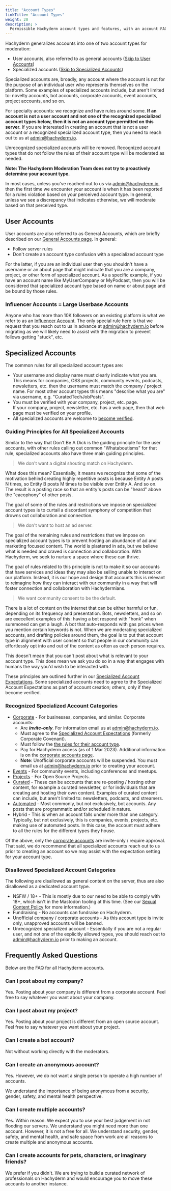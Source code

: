 ```yaml
---
title: "Account Types"
linkTitle: "Account Types"
weight: 20
description: >
  Permissible Hachyderm account types and features, with an account FAQ.
---
```


Hachyderm generalizes accounts into one of two account types for moderation:

- User accounts, also referred to as general accounts ([Skip to User Accounts](#user-accounts))
- Specialized accounts ([Skip to Specialized Accounts](#specialized-accounts))

Specialized accounts are, broadly, any account where the account is not
for the purpose of an individual user who represents themselves on the platform.
Some examples of specialized accounts include, but aren't limited to: novelty
accounts, bot accounts, corporate accounts, event accounts, project accounts, and so on.

For specialty accounts: we recognize and have rules around some. **If
an account is not a user account and not one of the recognized specialized
account types below, then it is not an account type permitted on this
server.** If you are interested in creating an account that is not
a user account or a recognized specialized account type, then you need to
reach out to us at [admin@hachyderm.io](mailto:admin@hachyderm.io).

Unrecognized specialized accounts will be removed. Recognized account
types that do not follow the rules of their account type will be
moderated as needed.

**Note: The Hachyderm Moderation Team does not try to proactively determine your account type.**

In most cases, unless you've reached out to us via [admin@hachyderm.io](mailto:admin@hachyderm.io),
then the first time we encounter your account is when it has been reported for a rules violation
based on your perceived account type. In general, unless we see a discrepancy that indicates otherwise,
we will moderate based on that perceived type.

## User Accounts

User accounts are also referred to as General Accounts, which are
briefly described on our [General Accounts page](../general-accounts/).
In general:

- Follow server rules
- Don't create an account type confusion with a specialized account type

For the latter, if you are an individual user then you shouldn't
have a username or an about page that might indicate that you are a
company, project, or other form of specialized account. As a
specific example, if you have an account name like MyUserCompany
or MyPodcast, then you will be considered that specialized account
type based on name or about page and be bound by those rules.

### Influencer Accounts = Large Userbase Accounts

Anyone who has more than 10K followers on an existing platform is
what we refer to as an [Influencer Account](/docs/account-types/influencer-accounts/). The only special rule here is
that we request that you reach out to us in advance at
[admin@hachyderm.io](mailto:admin@hachyderm.io) before migrating
as we will likely need to assist with the migration to prevent
follows getting "stuck", etc.

## Specialized Accounts

The common rules for all specialized account types are:

- Your username and display name must clearly indicate what you are.<br />
This means for companies, OSS projects, community events, podcasts, newsletters, etc.
then the username must match the company / project name. For most
other account types this means "describe what you are" via username,
e.g. "CuratedTechJobPosts".
- You must be verified with your company, project, etc. page.<br />
If your company, project, newsletter, etc. has a web page, then
that web page must be verified on your profile.
- All specialized accounts are welcome to [become verified](verification/).

### Guiding Principles for All Specialized Accounts

Similar to the way that Don't Be A Dick is the guiding principle for the user
accounts, with other rules calling out common "Whataboutisms" for that rule,
specialized accounts also have three main guiding principles.

> We don't want a digital shouting match on Hachyderm.

What does this mean? Essentially, it means we recognize that some of the motivation
behind creating highly repetitive posts is because Entity A posts N times,
so Entity B posts M times to be visible over Entity A. And so on. The result is a posting
race so that an entity's posts can be "heard" above the "cacophony" of other posts.

The goal of some of the rules and restrictions we impose on specialized account types is to curtail
a discordant symphony of competition that drowns out collaboration and connection.

> We don't want to host an ad server.

The goal of the remaining rules and restrictions that we impose on specialized account
types is to prevent hosting an abundance of ad and marketing focused content.
The world is plastered in ads, but we believe what is needed and craved is connection
and collaboration. With Hachyderm, we seek to nurture a space where these can thrive.

The goal of rules related to this principle is not to make it so our accounts that
have services and ideas they may also be selling unable to interact on our platform.
Instead, it is our hope and design that accounts this is relevant to reimagine how
they can interact with our community in a way that will foster connection and
collaboration with Hachydermians.

> We want community consent to be the default.

There is a lot of content on the internet that can be either harmful or fun, depending on
its frequency and presentation. Bots, newsletters, and so on are execellent examples
of this: having a bot respond with "honk" when summoned can get a laugh. A bot that
auto-responds with gas prices when you mention certain keywords is not. When we are
moderating specialized accounts, and drafting policies around them, the goal is to
put that account type in alignment with user consent so that people in our community can
effortlessly opt into and out of the content as often as each person requires.

This doesn't mean that you can't post about what is relevant to your account type.
This does mean we ask you do so in a way that engages with humans the way you'd wish
to be interacted with.

These principles are outlined further in our [Specialized Account Expectations](covenant/). Some specialized accounts
need to agree to the Specialized Account Expectations as part of account creation; others, only if they
become verified.

### Recognized Specialized Account Categories

* [Corporate](corporate-accounts/) - For businesses, companies, and similar. Corporate accounts:
   * Are **_invite-only_**. For information email us at [admin@hachyderm.io](mailto:admin@hachyderm.io).
   * Must agree to the [Specialized Account Expectations](covenant/) (formerly Corporate Covenant).
   * Must follow the [the rules for their account type](corporate-accounts/).
   * Pay for Hachyderm access (as of 1 Mar 2023). Additional information
     is on the [corporate accounts page](corporate-accounts/).
   * **Note**: Unofficial corporate accounts will be suspended. You must email us at [admin@hachyderm.io](mailto:admin@hachyderm.io)
     prior to creating your account.
* [Events](open-source-accounts/) - For community events, including conferences and meetups.
* [Projects](open-source-accounts/) - For Open Source Projects.
* [Curated](curated-accounts/) - These can be accounts that are re-posting / hosting other content, for example a curated
  newsletter, or for individuals that are creating and hosting their own content. Examples of curated
  content can include, but aren't limited to: newsletters, podcasts, and streamers.
* [Automated](bot-accounts/) - Most commonly, but not exclusively, bot accounts. Any posts that are programmatic and/or
  scheduled in nature.
* Hybrid - This is when an account falls under more than one category. Typically, but not exclusively, this is
  companies, events, projects, etc. making use of automated posts. In this case, the account must adhere to all
  the rules for the different types they house.

Of the above, only the [corporate accounts](corporate-accounts/) are invite-only / require approval. That said,
we do recommend that all specialized accounts reach out to us prior to creating an account so we may assist with
the expectation setting for your account type.

### Disallowed Specialized Account Categories

The following are disallowed as general content on the server, thus are
also disallowed as a dedicated account type.

* NSFW / 18+ - This is mostly due to our need to be able to comply with 18+, which
  isn't in the Mastodon tooling at this time. (See our [Sexual Content Policy](nsfw-policy/) for more information.)
* Fundraising - No accounts can fundraise on Hachyderm.
* Unofficial company / corporate accounts - As this account type is invite only, unapproved
  accounts will be banned.
* Unrecognized specialized account - Essentially if you are not a regular user, and not one of the
  explicitly allowed types, you should reach out to [admin@hachyderm.io](mailto:admin@hachyderm.io)
  prior to making an account.

## Frequently Asked Questions

Below are the FAQ for all Hachyderm accounts.

### Can I post about my company?

Yes. Posting about your company is different from a corporate account. Feel
free to say whatever you want about your company.

### Can I post about my project?

Yes. Posting about your project is different from an open source account. Feel
free to say whatever you want about your project.

### Can I create a bot account?

Not without working directly with the moderators.

### Can I create an anonymous account?

Yes. However, we do not want a single person to operate a high number of
accounts.

We understand the importance of being anonymous from a security, gender,
safety, and mental health perspective.

### Can I create multiple accounts?

Yes. Within reason. We expect you to use your best judgement in not flooding
our servers. We understand you might need more than one account. However, it is
not a free for all.  We understand security, gender, safety, and mental health,
and safe space from work are all reasons to create multiple and anonymous
accounts.

### Can I create accounts for pets, characters, or imaginary friends?

We prefer if you didn't. We are trying to build a curated network of
professionals on Hachyderm and would encourage you to move these accounts to
another instance.
